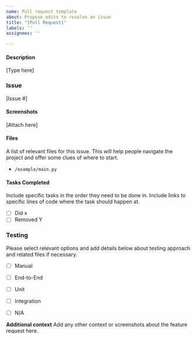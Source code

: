 ```yaml
---
name: Pull request template
about: Propose edits to resolve an issue
title: "[Pull Request]"
labels: ''
assignees: ''

---
```


#### Description
[Type here]

### Issue 
[Issue #]

#### Screenshots
[Attach here]

#### Files
A list of relevant files for this issue. This will help people navigate the project and offer some clues of where to start.
- `/example/main.py`

#### Tasks Completed
Include specific tasks in the order they need to be done in. Include links to specific lines of code where the task should happen at.
- [ ] Did x
- [ ] Removed Y

### Testing
Please select relevant options and add details below about testing approach and related files if necessary.
- [ ] Manual
- [ ] End-to-End
- [ ] Unit
- [ ] Integration
- [ ] N/A


**Additional context**
Add any other context or screenshots about the feature request here.
